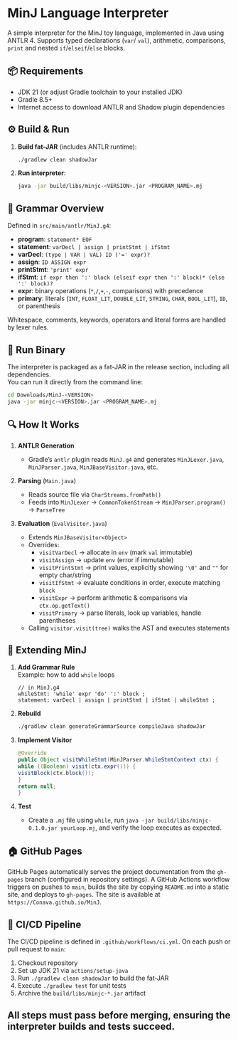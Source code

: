 # MinJ Language Interpreter

A simple interpreter for the MinJ toy language, implemented in Java using ANTLR 4. Supports typed declarations (`var`/
`val`), arithmetic, comparisons, `print` and nested `if`/`elseif`/`else` blocks.

## 📦 Requirements

- JDK 21 (or adjust Gradle toolchain to your installed JDK)
- Gradle 8.5+
- Internet access to download ANTLR and Shadow plugin dependencies

## ⚙️ Build & Run

1. **Build fat-JAR** (includes ANTLR runtime):
   ```bash  
   ./gradlew clean shadowJar  
   ```

2. **Run interpreter**:
   ```bash  
   java -jar build/libs/minjc-<VERSION>.jar <PROGRAM_NAME>.mj  
   ```

## 📝 Grammar Overview

Defined in `src/main/antlr/MinJ.g4`:

- **program**: `statement* EOF`
- **statement**: `varDecl | assign | printStmt | ifStmt`
- **varDecl**: `(type | VAR | VAL) ID ('=' expr)?`
- **assign**: `ID ASSIGN expr`
- **printStmt**: `'print' expr`
- **ifStmt**: `if expr then ':' block (elseif expr then ':' block)* (else ':' block)?`
- **expr**: binary operations (`*`,`/`,`+`,`-`, comparisons) with precedence
- **primary**: literals (`INT`, `FLOAT_LIT`, `DOUBLE_LIT`, `STRING`, `CHAR`, `BOOL_LIT`), `ID`, or parenthesis

Whitespace, comments, keywords, operators and literal forms are handled by lexer rules.

## 🚀 Run Binary

The interpreter is packaged as a fat-JAR in the release section, including all dependencies.  
You can run it directly from the command line:

```bash
cd Downloads/MinJ-<VERSION>
java -jar minjc-<VERSION>.jar <PROGRAM_NAME>.mj
```

## 🔍 How It Works

1. **ANTLR Generation**
    - Gradle’s `antlr` plugin reads `MinJ.g4` and generates `MinJLexer.java`, `MinJParser.java`, `MinJBaseVisitor.java`,
      etc.

2. **Parsing** (`Main.java`)
    - Reads source file via `CharStreams.fromPath()`
    - Feeds into `MinJLexer` → `CommonTokenStream` → `MinJParser.program()` → `ParseTree`

3. **Evaluation** (`EvalVisitor.java`)
    - Extends `MinJBaseVisitor<Object>`
    - Overrides:
        - `visitVarDecl` → allocate in `env` (mark `val` immutable)
        - `visitAssign` → update `env` (error if immutable)
        - `visitPrintStmt` → print values, explicitly showing `'\0'` and `""` for empty char/string
        - `visitIfStmt` → evaluate conditions in order, execute matching `block`
        - `visitExpr` → perform arithmetic & comparisons via `ctx.op.getText()`
        - `visitPrimary` → parse literals, look up variables, handle parentheses
    - Calling `visitor.visit(tree)` walks the AST and executes statements

## 🚀 Extending MinJ

1. **Add Grammar Rule**  
   Example: how to add `while` loops
   ```
   // in MinJ.g4
   whileStmt: 'while' expr 'do' ':' block ;
   statement: varDecl | assign | printStmt | ifStmt | whileStmt ;
   ```

2. **Rebuild**
   ```bash  
   ./gradlew clean generateGrammarSource compileJava shadowJar  
   ```

3. **Implement Visitor**
   ```java
   @Override
   public Object visitWhileStmt(MinJParser.WhileStmtContext ctx) {
   while ((Boolean) visit(ctx.expr())) {
   visitBlock(ctx.block());
   }
   return null;
   }
   ```

4. **Test**
    - Create a `.mj` file using `while`, run `java -jar build/libs/minjc-0.1.0.jar yourLoop.mj`, and verify the loop
      executes as expected.


## 🏠 GitHub Pages

GitHub Pages automatically serves the project documentation from the `gh-pages` branch (configured in repository
settings). A GitHub Actions workflow triggers on pushes to `main`, builds the site by copying `README.md` into a static
site, and deploys to `gh-pages`. The site is available at `https://Conava.github.io/MinJ`.

## 🚀 CI/CD Pipeline

The CI/CD pipeline is defined in `.github/workflows/ci.yml`. On each push or pull request to `main`:

1. Checkout repository
2. Set up JDK 21 via `actions/setup-java`
3. Run `./gradlew clean shadowJar` to build the fat‑JAR
4. Execute `./gradlew test` for unit tests
5. Archive the `build/libs/minjc-*.jar` artifact

All steps must pass before merging, ensuring the interpreter builds and tests succeed.
---